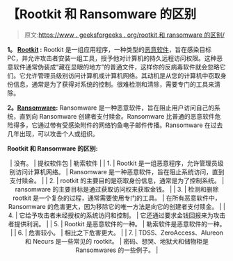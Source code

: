 # 【Rootkit 和 Ransomware 的区别

> 原文:[https://www . geeksforgeeks . org/rootkit 和 ransomware 的区别/](https://www.geeksforgeeks.org/difference-between-rootkit-and-ransomware/)

**1。 [Rootkit](https://www.geeksforgeeks.org/malware-and-its-types/) :**
Rootkit 是一组应用程序，一种类型的[恶意软件](https://www.geeksforgeeks.org/malware-and-its-types/)，旨在感染目标 PC，并允许攻击者安装一组工具，授予他对计算机的持久远程访问权限。这种恶意软件通常伪装成“藏在显眼的地方”的普通文件，这样你的反病毒软件就会忽略它们。它允许管理员级别访问计算机或计算机网络。其动机是从您的计算机中窃取身份信息，通常是为了获得对系统的控制。很难检测和清除，需要专门的工具来清除。

**2。[Ransomware](https://www.geeksforgeeks.org/what-is-wannacry-how-does-wannacry-ransomware-work/):**
Ransomware 是一种恶意软件，旨在阻止用户访问自己的系统，直到向 Ransomware 创建者支付赎金。Ransomware 比普通的恶意软件危险得多，它通过带有受感染附件的网络钓鱼电子邮件传播。Ransomware 在过去几年出现，可以攻击个人或组织。

**Rootkit 和 Ransomware 的区别:**

<center>

| 没有。 | 提权软件包 | 勒索软件 |
| 1. | Rootkit 是一组恶意程序，允许管理员级别访问计算机网络。 | Ransomware 是一种恶意软件，旨在阻止系统访问，直到支付赎金。 |
| 2. | rootkit 的主要目的是窃取身份信息，通常是为了控制系统。 | ransomware 的主要目标是通过获取访问权来获取金钱。 |
| 3. | 检测和删除 rootkit 是一个复杂的过程，通常需要使用专门的工具。 | 在所有恶意软件中，Ransomware 的危害更大，因为移除它的唯一方法是向它的创建者支付赎金。 |
| 4. | 它给予攻击者未经授权的系统访问和控制。 | 它还通过要求金钱回报来为攻击者提供利润。 |
| 5. | Rootkit 是恶意软件的一种。 | 勒索软件是恶意软件的一种。 |
| 6. | 危害较小。 | 相比之下危害更大。 |
| 7. | TDSS、ZeroAccess、Alureon 和 Necurs 是一些常见的 rootkit。 | 密码、想哭、地狱犬和储物柜是 Ransomwares 的一些例子。 |

</center>